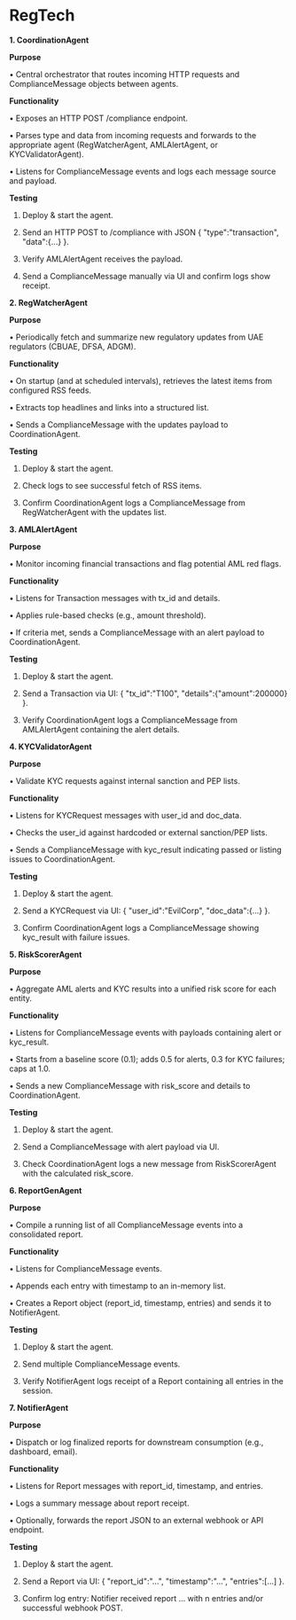 # RegTech
**1. CoordinationAgent**

**Purpose**

•	Central orchestrator that routes incoming HTTP requests and ComplianceMessage objects between agents.

**Functionality**

•	Exposes an HTTP POST /compliance endpoint.

•	Parses type and data from incoming requests and forwards to the appropriate agent (RegWatcherAgent, AMLAlertAgent, or KYCValidatorAgent).

•	Listens for ComplianceMessage events and logs each message source and payload.

**Testing**
1.	Deploy & start the agent.

2.	Send an HTTP POST to /compliance with JSON { "type":"transaction", "data":{...} }.

3.	Verify AMLAlertAgent receives the payload.

4.	Send a ComplianceMessage manually via UI and confirm logs show receipt.

**2. RegWatcherAgent**

**Purpose**

•	Periodically fetch and summarize new regulatory updates from UAE regulators (CBUAE, DFSA, ADGM).

**Functionality**

•	On startup (and at scheduled intervals), retrieves the latest items from configured RSS feeds.

•	Extracts top headlines and links into a structured list.

•	Sends a ComplianceMessage with the updates payload to CoordinationAgent.

**Testing**

1.	Deploy & start the agent.

2.	Check logs to see successful fetch of RSS items.

3.	Confirm CoordinationAgent logs a ComplianceMessage from RegWatcherAgent with the updates list.


**3. AMLAlertAgent**

**Purpose**

•	Monitor incoming financial transactions and flag potential AML red flags.

**Functionality**

•	Listens for Transaction messages with tx_id and details.

•	Applies rule-based checks (e.g., amount threshold).

•	If criteria met, sends a ComplianceMessage with an alert payload to CoordinationAgent.

**Testing**

1.	Deploy & start the agent.

2.	Send a Transaction via UI: { "tx_id":"T100", "details":{"amount":200000} }.

3.	Verify CoordinationAgent logs a ComplianceMessage from AMLAlertAgent containing the alert details.

**4. KYCValidatorAgent**

**Purpose**

•	Validate KYC requests against internal sanction and PEP lists.

**Functionality**

•	Listens for KYCRequest messages with user_id and doc_data.

•	Checks the user_id against hardcoded or external sanction/PEP lists.

•	Sends a ComplianceMessage with kyc_result indicating passed or listing issues to CoordinationAgent.

**Testing**

1.	Deploy & start the agent.

2.	Send a KYCRequest via UI: { "user_id":"EvilCorp", "doc_data":{...} }.

3.	Confirm CoordinationAgent logs a ComplianceMessage showing kyc_result with failure issues.

**5. RiskScorerAgent**

**Purpose**

•	Aggregate AML alerts and KYC results into a unified risk score for each entity.

**Functionality**

•	Listens for ComplianceMessage events with payloads containing alert or kyc_result.

•	Starts from a baseline score (0.1); adds 0.5 for alerts, 0.3 for KYC failures; caps at 1.0.

•	Sends a new ComplianceMessage with risk_score and details to CoordinationAgent.

**Testing**

1.	Deploy & start the agent.

2.	Send a ComplianceMessage with alert payload via UI.

3.	Check CoordinationAgent logs a new message from RiskScorerAgent with the calculated risk_score.

**6. ReportGenAgent**

**Purpose**

•	Compile a running list of all ComplianceMessage events into a consolidated report.

**Functionality**

•	Listens for ComplianceMessage events.

•	Appends each entry with timestamp to an in-memory list.

•	Creates a Report object (report_id, timestamp, entries) and sends it to NotifierAgent.

**Testing**

1.	Deploy & start the agent.

2.	Send multiple ComplianceMessage events.

3.	Verify NotifierAgent logs receipt of a Report containing all entries in the session.

**7. NotifierAgent**

**Purpose**

•	Dispatch or log finalized reports for downstream consumption (e.g., dashboard, email).

**Functionality**

•	Listens for Report messages with report_id, timestamp, and entries.

•	Logs a summary message about report receipt.

•	Optionally, forwards the report JSON to an external webhook or API endpoint.

**Testing**

1.	Deploy & start the agent.

2.	Send a Report via UI: { "report_id":"...", "timestamp":"...", "entries":[...] }.

3.	Confirm log entry: Notifier received report ... with n entries and/or successful webhook POST.

